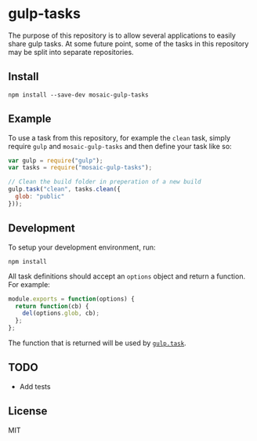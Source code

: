 # gulp-tasks

The purpose of this repository is to allow several applications to easily share gulp tasks. At some future point, some
of the tasks in this repository may be split into separate repositories.

## Install

`npm install --save-dev mosaic-gulp-tasks`

## Example

To use a task from this repository, for example the `clean` task, simply require `gulp` and `mosaic-gulp-tasks` and then
define your task like so:

```javascript
var gulp = require("gulp");
var tasks = require("mosaic-gulp-tasks");

// Clean the build folder in preperation of a new build
gulp.task("clean", tasks.clean({
  glob: "public"
}));
```

## Development

To setup your development environment, run:

`npm install`

All task definitions should accept an `options` object and return a function. For example:

```javascript
module.exports = function(options) {
  return function(cb) {
    del(options.glob, cb);
  };
};

```

The function that is returned will be used by [`gulp.task`](https://github.com/gulpjs/gulp/blob/master/docs/API.md#fn).

## TODO

- Add tests

## License

MIT
